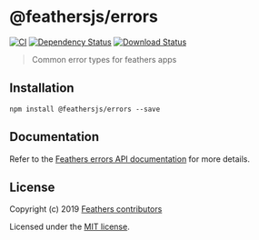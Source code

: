 # @feathersjs/errors

[![CI](https://github.com/feathersjs/feathers/workflows/CI/badge.svg)](https://github.com/feathersjs/feathers/actions?query=workflow%3ACI)
[![Dependency Status](https://img.shields.io/david/feathersjs/feathers.svg?style=flat-square&path=packages/errors)](https://david-dm.org/feathersjs/feathers?path=packages/errors)
[![Download Status](https://img.shields.io/npm/dm/@feathersjs/errors.svg?style=flat-square)](https://www.npmjs.com/package/@feathersjs/errors)

> Common error types for feathers apps

## Installation

```
npm install @feathersjs/errors --save
```

## Documentation

Refer to the [Feathers errors API documentation](https://docs.feathersjs.com/api/errors.html) for more details.

## License

Copyright (c) 2019 [Feathers contributors](https://github.com/feathersjs/client/graphs/contributors)

Licensed under the [MIT license](LICENSE).
